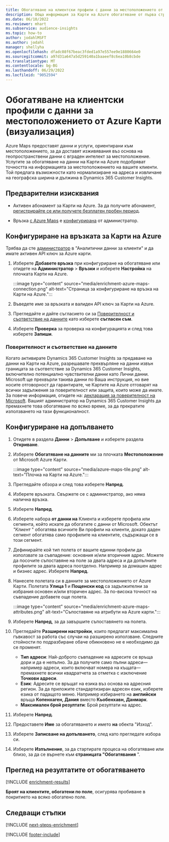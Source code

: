 ```yaml
---
title: Обогатяване на клиентски профили с данни за местоположението от Azure Карти (визуализация)
description: Обща информация за Карти на Azure обогатяване от първа страна.
ms.date: 06/10/2022
ms.reviewer: mhart
ms.subservice: audience-insights
ms.topic: how-to
author: jodahlMSFT
ms.author: jodahl
manager: shellyha
ms.openlocfilehash: dfadc08f67beac3fded1a97e557ee9e1880664e0
ms.sourcegitcommit: a97d31a647a5d259140a1baaeef8c6ea10b8cbde
ms.translationtype: MT
ms.contentlocale: bg-BG
ms.lasthandoff: 06/29/2022
ms.locfileid: "9052594"
---
```

# <a name="enrich-customer-profiles-with-location-data-from-azure-maps-preview"></a>Обогатяване на клиентски профили с данни за местоположението от Azure Карти (визуализация)

Azure Maps предоставят данни и услуги, ориентирани към местоположението, за да доставят изживявания въз основа на геопространствени данни с вграден интелект за местоположение. Услугите за обогатяване на данни на Карти на Azure подобряват точността на информацията за местоположението на вашите клиенти. Той предлага възможности като нормализиране на адреса и извличане на географска ширина и дължина в Dynamics 365 Customer Insights.

## <a name="prerequisites"></a>Предварителни изисквания

- Активен абонамент за Карти на Azure. За да получите абонамент, [регистрирайте се или получете безплатен пробен период](https://azure.microsoft.com/services/azure-maps/).

- Връзка [с Azure Maps](connections.md) е [конфигурирана](#configure-the-connection-for-azure-maps) от администратор.

## <a name="configure-the-connection-for-azure-maps"></a>Конфигуриране на връзката за Карти на Azure

Трябва да сте [администратор](permissions.md#admin) в "Аналитични данни за клиенти" и да имате активен API ключ за Azure карти.

1. Изберете **Добавете връзка** при конфигуриране на обогатяване или отидете на **Администратор** > **Връзки** и изберете **Настройка** на плочката Карти на Azure.

   :::image type="content" source="media/enrichment-azure-maps-connection.png" alt-text="Страница за конфигуриране на връзка на Карти на Azure.":::

1. Въведете име за връзката и валиден API ключ за Карти на Azure.

1. Прегледайте и дайте съгласието си за [Поверителност и съответствие на данните](#data-privacy-and-compliance) като изберете **съгласен съм**.

1. Изберете **Проверка** за проверка на конфигурацията и след това изберете **Запиши**.

### <a name="data-privacy-and-compliance"></a>Поверителност и съответствие на данните

Когато активирате Dynamics 365 Customer Insights за предаване на данни на Карти на Azure, разрешавате прехвърляне на данни извън границата за съответствие за Dynamics 365 Customer Insights, включително потенциално чувствителни данни като Лични данни. Microsoft ще прехвърли такива данни по Ваша инструкция, но вие носите отговорност да гарантирате, че Картите на Azure отговарят на всички задължения за поверителност или защита, които може да имате. За повече информация, отидете на: [декларация за поверителност на Microsoft](https://go.microsoft.com/fwlink/?linkid=396732).
Вашият администратор на Dynamics 365 Customer Insights да премахнете това обогатяване по всяко време, за да прекратите използването на тази функционалност.

## <a name="configure-the-enrichment"></a>Конфигуриране на допълването

1. Отидете в раздела **Данни** > **Допълване** и изберете раздела **Откриване**.

1. Изберете **Обогатяване на данните** ми за плочката **Местоположение** от Microsoft Azure Карти.

   :::image type="content" source="media/azure-maps-tile.png" alt-text="Плочка на Карти на Azure.":::

1. Прегледайте обзора и след това изберете **Напред**.

1. Изберете връзката. Свържете се с администратор, ако няма налична връзка.

1. Изберете **Напред**.

1. Изберете набора **от данни на** Клиента и изберете профила или сегмента, който искате да обогатите с данни от Microsoft. Обектът *"Клиент* " обогатява всичките Ви профили на клиенти, докато даден сегмент обогатява само профилите на клиентите, съдържащи се в този сегмент.

1. Дефинирайте кой тип полета от вашите единни профили да използвате за съвпадение: основния и/или вторичния адрес. Можете да посочите съпоставяне на поле за двата адреса и да допълните профилите за двата адреса поотделно. Например за домашен адрес и бизнес адрес. Изберете **Напред**.

1. Нанесете полетата си в данните за местоположението от Azure Карти. Полетата **Улица 1** и **Пощенски код** са задължителни за избрания основен и/или вторичен адрес. За по-висока точност на съвпадение добавете още полета.

   :::image type="content" source="media/enrichment-azure-maps-attributes.png" alt-text="Съпоставяне на атрибути на Azure карти.":::

1. Изберете **Напред**, за да завършите съпоставянето на полета.

1. Прегледайте **Разширени настройки**, които предлагат максимална гъвкавост за работа със случаи на разширено използване. Следните стойности по подразбиране обаче обикновено не е необходимо да се променят.

   - **Тип адреси**: Най-доброто съвпадение на адресите се връща дори и да е непълно. За да получите само пълни адреси&mdash;например адреси, които включват номера на къщата&mdash;премахнете всички квадратчета за отметка с изключение **Точкови адреси**.
   - **Език**: Адресите се връщат на езика въз основа на адресния регион. За да приложите стандартизиран адресен език, изберете езика от падащото меню. Например избирането на **английски** връща **Копенхаген, Дания** вместо **Кьобенхавн, Данмарк**.
   - **Максимален брой резултати**: Брой резултати на адрес.

1. Изберете **Напред**.

1. Предоставете **Име** за обогатяването и името **на** обекта "Изход".

1. Изберете **Записване на допълването**, след като прегледате избора си.

1. Изберете **Изпълнение**, за да стартирате процеса на обогатяване или близо, за да се върнете към **страницата "Обогатявания** ".

## <a name="view-enrichment-results"></a>Преглед на резултатите от обогатяването

[!INCLUDE [enrichment-results](includes/enrichment-results.md)]

**Броят на клиентите, обогатени по поле**, осигурява пробиване в покритието на всяко обогатено поле.

## <a name="next-steps"></a>Следващи стъпки

[!INCLUDE [next-steps-enrichment](includes/next-steps-enrichment.md)]

[!INCLUDE [footer-include](includes/footer-banner.md)]
